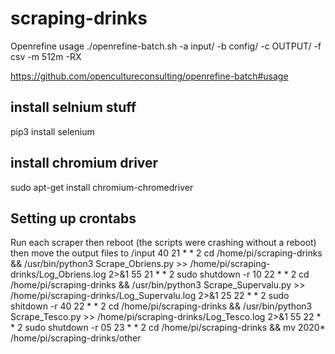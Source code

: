 # scraping-drinks

Openrefine usage
./openrefine-batch.sh -a input/ -b config/ -c OUTPUT/ -f csv -m 512m -RX 

https://github.com/opencultureconsulting/openrefine-batch#usage

## install selnium stuff
pip3 install selenium

## install chromium driver
sudo apt-get install chromium-chromedriver


## Setting up crontabs
Run each scraper then reboot (the scripts were crashing without a reboot) then move the output files to /input
40 21 * * 2 cd /home/pi/scraping-drinks && /usr/bin/python3 Scrape_Obriens.py >> /home/pi/scraping-drinks/Log_Obriens.log 2>&1
55 21 * * 2 sudo shutdown -r
10 22 * * 2 cd /home/pi/scraping-drinks && /usr/bin/python3 Scrape_Supervalu.py >> /home/pi/scraping-drinks/Log_Supervalu.log 2>&1
25 22 * * 2 sudo shitdown -r
40 22 * * 2 cd /home/pi/scraping-drinks && /usr/bin/python3 Scrape_Tesco.py >> /home/pi/scraping-drinks/Log_Tesco.log 2>&1
55 22 * * 2 sudo shutdown -r
05 23 * * 2 cd /home/pi/scraping-drinks && mv 2020* /home/pi/scraping-drinks/other
